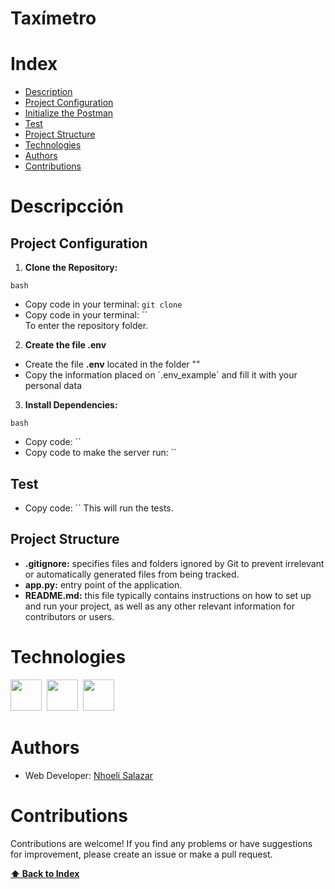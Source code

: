 
<h1> Taxímetro </h1>



# Index

+ [Description](#description)
+ [Project Configuration](#project-configuration)
+ [Initialize the Postman](#initialize-the-postman)
+ [Test](#test)
+ [Project Structure ](#project-structure)
+ [Technologies](#technologies)
+ [Authors](#authors)
+ [Contributions](#contributions)

# Descripcción


## Project Configuration

1. **Clone the Repository:**

`bash`
* Copy code in your terminal: `git clone `
* Copy code in your terminal: `` <br>
To enter the repository folder.


2. **Create the file __.env__**
   
* Create the file __.env__ located in the folder ""
* Copy the information placed on ´.env_example´ and fill it with your personal data


3. **Install Dependencies:** 

`bash`
* Copy code: ``
* Copy code to make the server run: ``


## Test

* Copy code: ``
This will run the tests.


## Project Structure 

* __.gitignore:__  specifies files and folders ignored by Git to prevent irrelevant or automatically generated files from being tracked.
* __app.py:__ entry point of the application.
* __README.md:__ this file typically contains instructions on how to set up and run your project, as well as any other relevant information for contributors or users.


# Technologies

<img width="50" src="https://raw.githubusercontent.com/marwin1991/profile-technology-icons/refs/heads/main/icons/visual_studio_code.png" >&nbsp;
<img width="50" src="https://raw.githubusercontent.com/marwin1991/profile-technology-icons/refs/heads/main/icons/python.png" >&nbsp;
<img width="50" src="https://upload.wikimedia.org/wikipedia/commons/9/91/Octicons-mark-github.svg">&nbsp;



# Authors

 - Web Developer: [Nhoeli Salazar](https://github.com/Nho89)


# Contributions
Contributions are welcome! If you find any problems or have suggestions for improvement, please create an issue or make a pull request.
   
**[⬆️ Back to Index](#index)**
